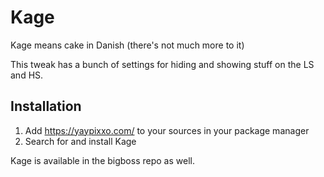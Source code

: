# Kage

Kage means cake in Danish (there's not much more to it)

This tweak has a bunch of settings for hiding and showing stuff on the LS and HS.

## Installation
1. Add https://yaypixxo.com/ to your sources in your package manager
2. Search for and install Kage

Kage is available in the bigboss repo as well.
